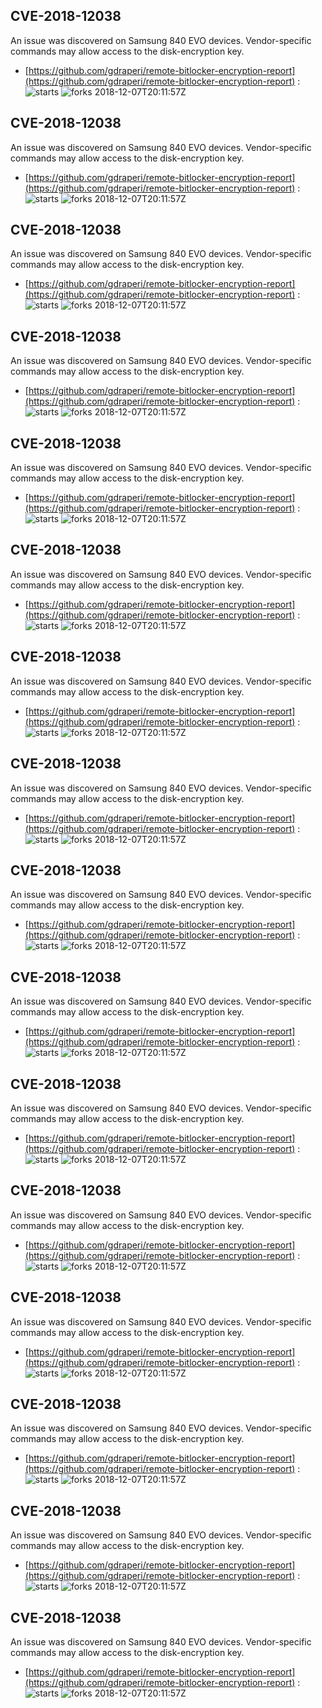 ## CVE-2018-12038
 An issue was discovered on Samsung 840 EVO devices. Vendor-specific commands may allow access to the disk-encryption key.

- [https://github.com/gdraperi/remote-bitlocker-encryption-report](https://github.com/gdraperi/remote-bitlocker-encryption-report) :  
![starts](https://img.shields.io/github/stars/gdraperi/remote-bitlocker-encryption-report.svg) 
![forks](https://img.shields.io/github/forks/gdraperi/remote-bitlocker-encryption-report.svg) 
2018-12-07T20:11:57Z

## CVE-2018-12038
 An issue was discovered on Samsung 840 EVO devices. Vendor-specific commands may allow access to the disk-encryption key.

- [https://github.com/gdraperi/remote-bitlocker-encryption-report](https://github.com/gdraperi/remote-bitlocker-encryption-report) :  
![starts](https://img.shields.io/github/stars/gdraperi/remote-bitlocker-encryption-report.svg) 
![forks](https://img.shields.io/github/forks/gdraperi/remote-bitlocker-encryption-report.svg) 
2018-12-07T20:11:57Z

## CVE-2018-12038
 An issue was discovered on Samsung 840 EVO devices. Vendor-specific commands may allow access to the disk-encryption key.

- [https://github.com/gdraperi/remote-bitlocker-encryption-report](https://github.com/gdraperi/remote-bitlocker-encryption-report) :  
![starts](https://img.shields.io/github/stars/gdraperi/remote-bitlocker-encryption-report.svg) 
![forks](https://img.shields.io/github/forks/gdraperi/remote-bitlocker-encryption-report.svg) 
2018-12-07T20:11:57Z

## CVE-2018-12038
 An issue was discovered on Samsung 840 EVO devices. Vendor-specific commands may allow access to the disk-encryption key.

- [https://github.com/gdraperi/remote-bitlocker-encryption-report](https://github.com/gdraperi/remote-bitlocker-encryption-report) :  
![starts](https://img.shields.io/github/stars/gdraperi/remote-bitlocker-encryption-report.svg) 
![forks](https://img.shields.io/github/forks/gdraperi/remote-bitlocker-encryption-report.svg) 
2018-12-07T20:11:57Z

## CVE-2018-12038
 An issue was discovered on Samsung 840 EVO devices. Vendor-specific commands may allow access to the disk-encryption key.

- [https://github.com/gdraperi/remote-bitlocker-encryption-report](https://github.com/gdraperi/remote-bitlocker-encryption-report) :  
![starts](https://img.shields.io/github/stars/gdraperi/remote-bitlocker-encryption-report.svg) 
![forks](https://img.shields.io/github/forks/gdraperi/remote-bitlocker-encryption-report.svg) 
2018-12-07T20:11:57Z

## CVE-2018-12038
 An issue was discovered on Samsung 840 EVO devices. Vendor-specific commands may allow access to the disk-encryption key.

- [https://github.com/gdraperi/remote-bitlocker-encryption-report](https://github.com/gdraperi/remote-bitlocker-encryption-report) :  
![starts](https://img.shields.io/github/stars/gdraperi/remote-bitlocker-encryption-report.svg) 
![forks](https://img.shields.io/github/forks/gdraperi/remote-bitlocker-encryption-report.svg) 
2018-12-07T20:11:57Z

## CVE-2018-12038
 An issue was discovered on Samsung 840 EVO devices. Vendor-specific commands may allow access to the disk-encryption key.

- [https://github.com/gdraperi/remote-bitlocker-encryption-report](https://github.com/gdraperi/remote-bitlocker-encryption-report) :  
![starts](https://img.shields.io/github/stars/gdraperi/remote-bitlocker-encryption-report.svg) 
![forks](https://img.shields.io/github/forks/gdraperi/remote-bitlocker-encryption-report.svg) 
2018-12-07T20:11:57Z

## CVE-2018-12038
 An issue was discovered on Samsung 840 EVO devices. Vendor-specific commands may allow access to the disk-encryption key.

- [https://github.com/gdraperi/remote-bitlocker-encryption-report](https://github.com/gdraperi/remote-bitlocker-encryption-report) :  
![starts](https://img.shields.io/github/stars/gdraperi/remote-bitlocker-encryption-report.svg) 
![forks](https://img.shields.io/github/forks/gdraperi/remote-bitlocker-encryption-report.svg) 
2018-12-07T20:11:57Z

## CVE-2018-12038
 An issue was discovered on Samsung 840 EVO devices. Vendor-specific commands may allow access to the disk-encryption key.

- [https://github.com/gdraperi/remote-bitlocker-encryption-report](https://github.com/gdraperi/remote-bitlocker-encryption-report) :  
![starts](https://img.shields.io/github/stars/gdraperi/remote-bitlocker-encryption-report.svg) 
![forks](https://img.shields.io/github/forks/gdraperi/remote-bitlocker-encryption-report.svg) 
2018-12-07T20:11:57Z

## CVE-2018-12038
 An issue was discovered on Samsung 840 EVO devices. Vendor-specific commands may allow access to the disk-encryption key.

- [https://github.com/gdraperi/remote-bitlocker-encryption-report](https://github.com/gdraperi/remote-bitlocker-encryption-report) :  
![starts](https://img.shields.io/github/stars/gdraperi/remote-bitlocker-encryption-report.svg) 
![forks](https://img.shields.io/github/forks/gdraperi/remote-bitlocker-encryption-report.svg) 
2018-12-07T20:11:57Z

## CVE-2018-12038
 An issue was discovered on Samsung 840 EVO devices. Vendor-specific commands may allow access to the disk-encryption key.

- [https://github.com/gdraperi/remote-bitlocker-encryption-report](https://github.com/gdraperi/remote-bitlocker-encryption-report) :  
![starts](https://img.shields.io/github/stars/gdraperi/remote-bitlocker-encryption-report.svg) 
![forks](https://img.shields.io/github/forks/gdraperi/remote-bitlocker-encryption-report.svg) 
2018-12-07T20:11:57Z

## CVE-2018-12038
 An issue was discovered on Samsung 840 EVO devices. Vendor-specific commands may allow access to the disk-encryption key.

- [https://github.com/gdraperi/remote-bitlocker-encryption-report](https://github.com/gdraperi/remote-bitlocker-encryption-report) :  
![starts](https://img.shields.io/github/stars/gdraperi/remote-bitlocker-encryption-report.svg) 
![forks](https://img.shields.io/github/forks/gdraperi/remote-bitlocker-encryption-report.svg) 
2018-12-07T20:11:57Z

## CVE-2018-12038
 An issue was discovered on Samsung 840 EVO devices. Vendor-specific commands may allow access to the disk-encryption key.

- [https://github.com/gdraperi/remote-bitlocker-encryption-report](https://github.com/gdraperi/remote-bitlocker-encryption-report) :  
![starts](https://img.shields.io/github/stars/gdraperi/remote-bitlocker-encryption-report.svg) 
![forks](https://img.shields.io/github/forks/gdraperi/remote-bitlocker-encryption-report.svg) 
2018-12-07T20:11:57Z

## CVE-2018-12038
 An issue was discovered on Samsung 840 EVO devices. Vendor-specific commands may allow access to the disk-encryption key.

- [https://github.com/gdraperi/remote-bitlocker-encryption-report](https://github.com/gdraperi/remote-bitlocker-encryption-report) :  
![starts](https://img.shields.io/github/stars/gdraperi/remote-bitlocker-encryption-report.svg) 
![forks](https://img.shields.io/github/forks/gdraperi/remote-bitlocker-encryption-report.svg) 
2018-12-07T20:11:57Z

## CVE-2018-12038
 An issue was discovered on Samsung 840 EVO devices. Vendor-specific commands may allow access to the disk-encryption key.

- [https://github.com/gdraperi/remote-bitlocker-encryption-report](https://github.com/gdraperi/remote-bitlocker-encryption-report) :  
![starts](https://img.shields.io/github/stars/gdraperi/remote-bitlocker-encryption-report.svg) 
![forks](https://img.shields.io/github/forks/gdraperi/remote-bitlocker-encryption-report.svg) 
2018-12-07T20:11:57Z

## CVE-2018-12038
 An issue was discovered on Samsung 840 EVO devices. Vendor-specific commands may allow access to the disk-encryption key.

- [https://github.com/gdraperi/remote-bitlocker-encryption-report](https://github.com/gdraperi/remote-bitlocker-encryption-report) :  
![starts](https://img.shields.io/github/stars/gdraperi/remote-bitlocker-encryption-report.svg) 
![forks](https://img.shields.io/github/forks/gdraperi/remote-bitlocker-encryption-report.svg) 
2018-12-07T20:11:57Z

